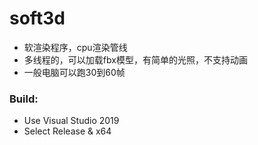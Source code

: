 # soft3d
- 软渲染程序，cpu渲染管线
- 多线程的，可以加载fbx模型，有简单的光照，不支持动画
- 一般电脑可以跑30到60帧

### Build:
- Use Visual Studio 2019
- Select Release & x64
